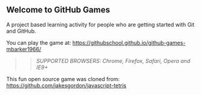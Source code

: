 ## Welcome to GitHub Games

A project based learning activity for people who are getting started with Git and GitHub.

You can play the game at: https://githubschool.github.io/github-games-mbarker1966/

>> _*SUPPORTED BROWSERS*: Chrome, Firefox, Safari, Opera and IE9+_

This fun open source game was cloned from: https://github.com/jakesgordon/javascript-tetris
